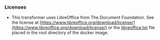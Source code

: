 ### Licenses

* This transformer uses LibreOffice from The Document Foundation. See the license at
 [https://www.libreoffice.org/download/license/](https://www.libreoffice.org/download/license/)
 or the [libreoffice.txt](https://github.com/Alfresco/acs-community-packaging/blob/master/zip/src/main/resources/licenses/3rd-party/libreoffice.txt)
 file placed in the root directory of the docker image.